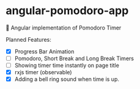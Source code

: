 # angular-pomodoro-app
🍅 Angular implementation of Pomodoro Timer


Planned Features:
- [x] Progress Bar Animation
- [ ] Pomodoro, Short Break and Long Break Timers
- [ ] Showing timer time instantly on page title
- [x] rxjs timer (observable)
- [x] Adding a bell ring sound when time is up.
